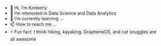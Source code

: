 - 👋 Hi, I’m Kimberly
- 👀 I’m interested in Data Science and Data Analytics
- 🌱 I’m currently learning ...
- 📫 How to reach me ...
- ⚡ Fun fact: I think hiking, kayaking, GrapheneOS, and cat snuggles are all awesome

<!---
kubac89/kubac89 is a ✨ special ✨ repository because its `README.md` (this file) appears on your GitHub profile.
You can click the Preview link to take a look at your changes.
--->
